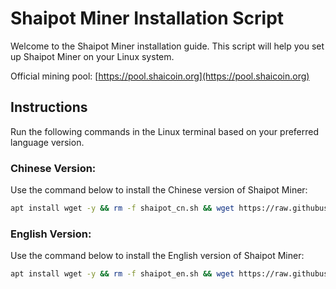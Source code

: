 
# Shaipot Miner Installation Script

Welcome to the Shaipot Miner installation guide. This script will help you set up Shaipot Miner on your Linux system.

Official mining pool: [https://pool.shaicoin.org](https://pool.shaicoin.org)

## Instructions

Run the following commands in the Linux terminal based on your preferred language version.

### Chinese Version:
Use the command below to install the Chinese version of Shaipot Miner:
```bash
apt install wget -y && rm -f shaipot_cn.sh && wget https://raw.githubusercontent.com/xt1085/shaipot_miner/main/shaipot_cn.sh && chmod +x shaipot_cn.sh && ./shaipot_cn.sh
```

### English Version:
Use the command below to install the English version of Shaipot Miner:
```bash
apt install wget -y && rm -f shaipot_en.sh && wget https://raw.githubusercontent.com/xt1085/shaipot_miner/main/shaipot_en.sh && chmod +x shaipot_en.sh && ./shaipot_en.sh
```
